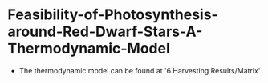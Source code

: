 # Feasibility-of-Photosynthesis-around-Red-Dwarf-Stars-A-Thermodynamic-Model

* The thermodynamic model can be found at '6.Harvesting Results/Matrix'
